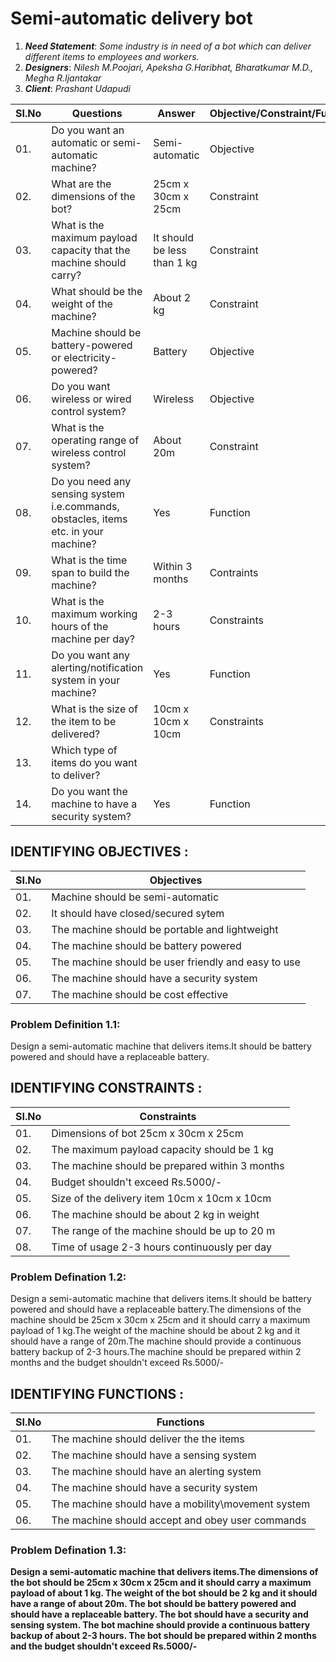# Semi-automatic delivery bot
1. **_Need Statement_**:  _Some industry is in need of a bot which can deliver different items to employees and workers._
2. **_Designers_**: _Nilesh M.Poojari, Apeksha G.Haribhat, Bharatkumar M.D., Megha R.Ijantakar_
3. **_Client_**: _Prashant Udapudi_

|  SI.No  |  Questions  |  Answer  |  Objective/Constraint/Functions  |
|---------|-------------|----------|----------------------------------|
|  01.|Do you want an automatic or semi-automatic machine?|Semi-automatic|Objective|
|  02.|What are the dimensions of the bot?|25cm x 30cm x 25cm|Constraint|
|  03.|What is the maximum payload capacity that the machine should carry?|It should be less than 1 kg|Constraint|
|  04.|What should be the weight of the machine?|About 2 kg|Constraint|
|  05.|Machine should be battery-powered or electricity-powered?|Battery|Objective|
|  06.|Do you want wireless or wired control system?|Wireless|Objective|
|  07.|What is the operating range of wireless control system?|About 20m|Constraint|
|  08.| Do you need any sensing system i.e.commands, obstacles, items etc. in your machine?|Yes|Function|
|  09.|What is the time span to build the machine?|Within 3 months|Contraints|
|  10.|What is the maximum working hours of the machine per day?|2-3 hours|Constraints|
|  11.|Do you want any alerting/notification system in your machine?|Yes|Function|
|  12.|What is the size of the item to be delivered?|10cm x 10cm x 10cm|Constraints|
|  13.|Which type of items do you want to deliver?||
|  14.|Do you want the machine to have a security system?|Yes|Function|

## IDENTIFYING OBJECTIVES :
|  SI.No  |  Objectives  |
|---------|--------------|
|01.|Machine should be semi-automatic|
|02.|It should have closed/secured sytem|
|03.|The machine should be portable and lightweight|
|04.|The machine should be battery powered|
|05.|The machine should be user friendly and easy to use|
|06.|The machine should have a security system|
|07.|The machine should be cost effective|

### Problem Definition 1.1:
Design a semi-automatic machine that delivers items.It should be battery powered and should have a replaceable battery. 

## IDENTIFYING CONSTRAINTS :
|  SI.No  |  Constraints  |
|---------|---------------|
|01.|Dimensions of bot 25cm x 30cm x 25cm|
|02.|The maximum payload capacity should be 1 kg|
|03.|The machine should be prepared within 3 months|
|04.|Budget shouldn't exceed Rs.5000/-|
|05.|Size of the delivery item 10cm x 10cm x 10cm|
|06.|The machine should be about 2 kg in weight|
|07.|The range of the machine should be up to 20 m|
|08.|Time of usage 2-3 hours continuously per day|


### Problem Defination 1.2:
Design a semi-automatic machine that delivers items.It should be battery powered and should have a replaceable battery.The dimensions of the machine should be 25cm x 30cm x 25cm and it should carry a maximum payload of 1 kg.The weight of the machine should be about 2 kg and it should have a range of 20m.The machine should provide a continuous battery backup of 2-3 hours.The machine should be prepared within 2 months and the budget shouldn't exceed Rs.5000/-

## IDENTIFYING FUNCTIONS :
|  SI.No  |  Functions   |
|---------|--------------|
|01.|The machine should deliver the the items|
|02.|The machine should have a sensing system|
|03.|The machine should have an alerting system|
|04.|The machine should have a security system|
|05.|The machine should have a mobility\movement system|
|06.|The machine should accept and obey user commands|

 
### Problem Defination 1.3:
**Design a semi-automatic machine that delivers items.The dimensions of the bot should be 25cm x 30cm x 25cm and it should carry a maximum payload of about 1 kg. The weight of the bot should be 2 kg and it should have a range of about 20m. The bot should be battery powered and should have a replaceable battery. The bot should have a security and sensing system. The bot machine should provide a continuous battery backup of about 2-3 hours. The bot should be prepared within 2 months and the budget shouldn't exceed Rs.5000/-**